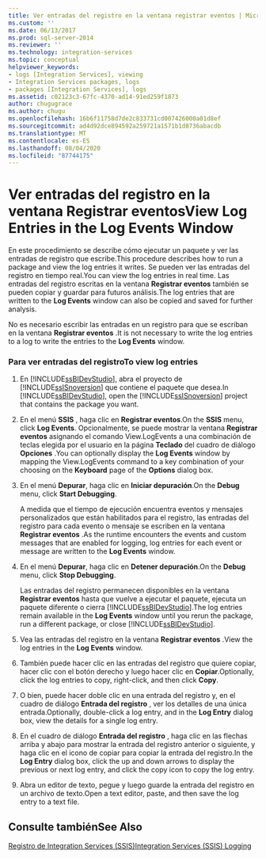 ```yaml
---
title: Ver entradas del registro en la ventana registrar eventos | Microsoft Docs
ms.custom: ''
ms.date: 06/13/2017
ms.prod: sql-server-2014
ms.reviewer: ''
ms.technology: integration-services
ms.topic: conceptual
helpviewer_keywords:
- logs [Integration Services], viewing
- Integration Services packages, logs
- packages [Integration Services], logs
ms.assetid: c02123c3-67fc-4370-ad14-91ed259f1873
author: chugugrace
ms.author: chugu
ms.openlocfilehash: 16b6f11758d7de2c833731cd007426000a01d8ef
ms.sourcegitcommit: ad4d92dce894592a259721a1571b1d8736abacdb
ms.translationtype: MT
ms.contentlocale: es-ES
ms.lasthandoff: 08/04/2020
ms.locfileid: "87744175"
---
```

# <a name="view-log-entries-in-the-log-events-window"></a><span data-ttu-id="5ccd4-102">Ver entradas del registro en la ventana Registrar eventos</span><span class="sxs-lookup"><span data-stu-id="5ccd4-102">View Log Entries in the Log Events Window</span></span>
  <span data-ttu-id="5ccd4-103">En este procedimiento se describe cómo ejecutar un paquete y ver las entradas de registro que escribe.</span><span class="sxs-lookup"><span data-stu-id="5ccd4-103">This procedure describes how to run a package and view the log entries it writes.</span></span> <span data-ttu-id="5ccd4-104">Se pueden ver las entradas del registro en tiempo real.</span><span class="sxs-lookup"><span data-stu-id="5ccd4-104">You can view the log entries in real time.</span></span> <span data-ttu-id="5ccd4-105">Las entradas del registro escritas en la ventana **Registrar eventos** también se pueden copiar y guardar para futuros análisis.</span><span class="sxs-lookup"><span data-stu-id="5ccd4-105">The log entries that are written to the **Log Events** window can also be copied and saved for further analysis.</span></span>  
  
 <span data-ttu-id="5ccd4-106">No es necesario escribir las entradas en un registro para que se escriban en la ventana **Registrar eventos** .</span><span class="sxs-lookup"><span data-stu-id="5ccd4-106">It is not necessary to write the log entries to a log to write the entries to the **Log Events** window.</span></span>  
  
### <a name="to-view-log-entries"></a><span data-ttu-id="5ccd4-107">Para ver entradas del registro</span><span class="sxs-lookup"><span data-stu-id="5ccd4-107">To view log entries</span></span>  
  
1.  <span data-ttu-id="5ccd4-108">En [!INCLUDE[ssBIDevStudio](../includes/ssbidevstudio-md.md)], abra el proyecto de [!INCLUDE[ssISnoversion](../includes/ssisnoversion-md.md)] que contiene el paquete que desea.</span><span class="sxs-lookup"><span data-stu-id="5ccd4-108">In [!INCLUDE[ssBIDevStudio](../includes/ssbidevstudio-md.md)], open the [!INCLUDE[ssISnoversion](../includes/ssisnoversion-md.md)] project that contains the package you want.</span></span>  
  
2.  <span data-ttu-id="5ccd4-109">En el menú **SSIS** , haga clic en **Registrar eventos**.</span><span class="sxs-lookup"><span data-stu-id="5ccd4-109">On the **SSIS** menu, click **Log Events**.</span></span> <span data-ttu-id="5ccd4-110">Opcionalmente, se puede mostrar la ventana **Registrar eventos** asignando el comando View.LogEvents a una combinación de teclas elegida por el usuario en la página **Teclado** del cuadro de diálogo **Opciones** .</span><span class="sxs-lookup"><span data-stu-id="5ccd4-110">You can optionally display the **Log Events** window by mapping the View.LogEvents command to a key combination of your choosing on the **Keyboard** page of the **Options** dialog box.</span></span>  
  
3.  <span data-ttu-id="5ccd4-111">En el menú **Depurar**, haga clic en **Iniciar depuración**.</span><span class="sxs-lookup"><span data-stu-id="5ccd4-111">On the **Debug** menu, click **Start Debugging**.</span></span>  
  
     <span data-ttu-id="5ccd4-112">A medida que el tiempo de ejecución encuentra eventos y mensajes personalizados que están habilitados para el registro, las entradas del registro para cada evento o mensaje se escriben en la ventana **Registrar eventos** .</span><span class="sxs-lookup"><span data-stu-id="5ccd4-112">As the runtime encounters the events and custom messages that are enabled for logging, log entries for each event or message are written to the **Log Events** window.</span></span>  
  
4.  <span data-ttu-id="5ccd4-113">En el menú **Depurar**, haga clic en **Detener depuración**.</span><span class="sxs-lookup"><span data-stu-id="5ccd4-113">On the **Debug** menu, click **Stop Debugging**.</span></span>  
  
     <span data-ttu-id="5ccd4-114">Las entradas del registro permanecen disponibles en la ventana **Registrar eventos** hasta que vuelve a ejecutar el paquete, ejecuta un paquete diferente o cierra [!INCLUDE[ssBIDevStudio](../includes/ssbidevstudio-md.md)].</span><span class="sxs-lookup"><span data-stu-id="5ccd4-114">The log entries remain available in the **Log Events** window until you rerun the package, run a different package, or close [!INCLUDE[ssBIDevStudio](../includes/ssbidevstudio-md.md)].</span></span>  
  
5.  <span data-ttu-id="5ccd4-115">Vea las entradas del registro en la ventana **Registrar eventos** .</span><span class="sxs-lookup"><span data-stu-id="5ccd4-115">View the log entries in the **Log Events** window.</span></span>  
  
6.  <span data-ttu-id="5ccd4-116">También puede hacer clic en las entradas del registro que quiere copiar, hacer clic con el botón derecho y luego hacer clic en **Copiar**.</span><span class="sxs-lookup"><span data-stu-id="5ccd4-116">Optionally, click the log entries to copy, right-click, and then click **Copy**.</span></span>  
  
7.  <span data-ttu-id="5ccd4-117">O bien, puede hacer doble clic en una entrada del registro y, en el cuadro de diálogo **Entrada del registro** , ver los detalles de una única entrada.</span><span class="sxs-lookup"><span data-stu-id="5ccd4-117">Optionally, double-click a log entry, and in the **Log Entry** dialog box, view the details for a single log entry.</span></span>  
  
8.  <span data-ttu-id="5ccd4-118">En el cuadro de diálogo **Entrada del registro** , haga clic en las flechas arriba y abajo para mostrar la entrada del registro anterior o siguiente, y haga clic en el icono de copiar para copiar la entrada del registro.</span><span class="sxs-lookup"><span data-stu-id="5ccd4-118">In the **Log Entry** dialog box, click the up and down arrows to display the previous or next log entry, and click the copy icon to copy the log entry.</span></span>  
  
9. <span data-ttu-id="5ccd4-119">Abra un editor de texto, pegue y luego guarde la entrada del registro en un archivo de texto.</span><span class="sxs-lookup"><span data-stu-id="5ccd4-119">Open a text editor, paste, and then save the log entry to a text file.</span></span>  
  
## <a name="see-also"></a><span data-ttu-id="5ccd4-120">Consulte también</span><span class="sxs-lookup"><span data-stu-id="5ccd4-120">See Also</span></span>  
 [<span data-ttu-id="5ccd4-121">Registro de Integration Services &#40;SSIS&#41;</span><span class="sxs-lookup"><span data-stu-id="5ccd4-121">Integration Services &#40;SSIS&#41; Logging</span></span>](performance/integration-services-ssis-logging.md)  
  
  
